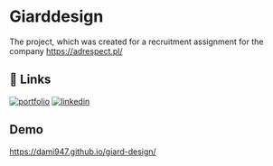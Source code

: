 # Giarddesign

The project, which was created for a recruitment assignment for the company https://adrespect.pl/ 











## 🔗 Links
[![portfolio](https://img.shields.io/badge/my_portfolio-000?style=for-the-badge&logo=ko-fi&logoColor=white)](https://github.com/dami947?tab=repositories)
[![linkedin](https://img.shields.io/badge/linkedin-0A66C2?style=for-the-badge&logo=linkedin&logoColor=white)](https://www.linkedin.com/in/damian-kolasa-97aa93235/)





## Demo

https://dami947.github.io/giard-design/
